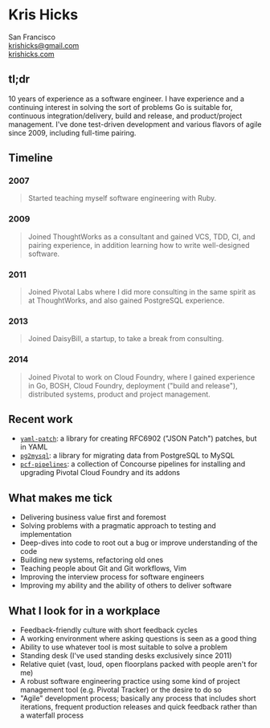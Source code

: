Kris Hicks  
===
San Francisco  
[krishicks@gmail.com](mailto:krishicks@gmail.com)  
[krishicks.com](http://krishicks.com)

## tl;dr

10 years of experience as a software engineer. I have experience and a
continuing interest in solving the sort of problems Go is suitable for,
continuous integration/delivery, build and release, and product/project
management. I've done test-driven development and various flavors of agile
since 2009, including full-time pairing.

## Timeline

### 2007

> Started teaching myself software engineering with Ruby.

### 2009

> Joined ThoughtWorks as a consultant and gained VCS, TDD, CI, and pairing
> experience, in addition learning how to write well-designed software.

### 2011

> Joined Pivotal Labs where I did more consulting in the same spirit as at
> ThoughtWorks, and also gained PostgreSQL experience.

### 2013

> Joined DaisyBill, a startup, to take a break from consulting.

### 2014

> Joined Pivotal to work on Cloud Foundry, where I gained experience in Go,
> BOSH, Cloud Foundry, deployment ("build and release"), distributed systems,
> product and project management.

## Recent work

* [`yaml-patch`](https://github.com/krishicks/yaml-patch): a library for creating
RFC6902 ("JSON Patch") patches, but in YAML
* [`pg2mysql`](https://github.com/pivotal-cf/pg2mysql): a library for migrating
  data from PostgreSQL to MySQL
* [`pcf-pipelines`](https://github.com/pivotal-cf/pcf-pipelines): a collection
  of Concourse pipelines for installing and upgrading Pivotal Cloud Foundry and
  its addons

## What makes me tick

* Delivering business value first and foremost
* Solving problems with a pragmatic approach to testing and implementation
* Deep-dives into code to root out a bug or improve understanding of the code
* Building new systems, refactoring old ones
* Teaching people about Git and Git workflows, Vim
* Improving the interview process for software engineers
* Improving my ability and the ability of others to deliver software

## What I look for in a workplace

* Feedback-friendly culture with short feedback cycles
* A working environment where asking questions is seen as a good thing
* Ability to use whatever tool is most suitable to solve a problem
* Standing desk (I've used standing desks exclusively since 2011)
* Relative quiet (vast, loud, open floorplans packed with people aren't for me)
* A robust software engineering practice using some kind of project management tool (e.g. Pivotal Tracker) or the desire to do so
* "Agile" development process; basically any process that includes short iterations, frequent production releases and quick feedback rather than a waterfall process
